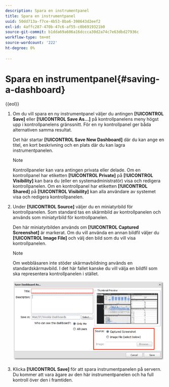 ```yaml
---
description: Spara en instrumentpanel
title: Spara en instrumentpanel
uuid: 50dd713a-f7ce-4b53-8ba6-398643d2eef2
exl-id: 4affc287-470b-47c6-af55-c0b6919321b0
source-git-commit: b1dda69a606a16dccca30d2a74c7e63dbd27936c
workflow-type: tm+mt
source-wordcount: '222'
ht-degree: 0%

---
```


# Spara en instrumentpanel{#saving-a-dashboard}

{{eol}}

1. Om du vill spara en ny instrumentpanel väljer du antingen **[!UICONTROL Save]** eller **[!UICONTROL Save As…]** på kontrollpanelens meny högst upp i kontrollpanelens gränssnitt. För en ny kontrollpanel ger båda alternativen samma resultat.

   Det här startar **[!UICONTROL Save New Dashboard]** där du kan ange en titel, en kort beskrivning och en plats där du kan lagra instrumentpanelen.

   >[!NOTE]
   >
   >Kontrollpaneler kan vara antingen privata eller delade. Om en kontrollpanel har etiketten **[!UICONTROL Private]** på **[!UICONTROL Visibility]** kan bara du (eller en systemadministratör) visa och redigera kontrollpanelen. Om en kontrollpanel har etiketten **[!UICONTROL Shared]** på **[!UICONTROL Visibility]** kan alla användare av systemet visa och redigera kontrollpanelen.

1. Under **[!UICONTROL Source]** väljer du en miniatyrbild för kontrollpanelen. Som standard tas en skärmbild av kontrollpanelen och används som miniatyrbild för kontrollpanelen.

   Den här miniatyrbilden används om **[!UICONTROL Captured Screenshot]** är markerat. Om du vill använda en annan bildfil väljer du **[!UICONTROL Image File]** och välj den bild som du vill visa kontrollpanelen.

   >[!NOTE]
   >
   >Om webbläsaren inte stöder skärmavbildning används en standardskärmavbild. I det här fallet kanske du vill välja en bildfil som ska representera kontrollpanelen i stället.

   ![](assets/save.png)

1. Klicka **[!UICONTROL Save]** för att spara instrumentpanelen på servern. Du kommer att vara ägare av den här instrumentpanelen och ha full kontroll över den i framtiden.
